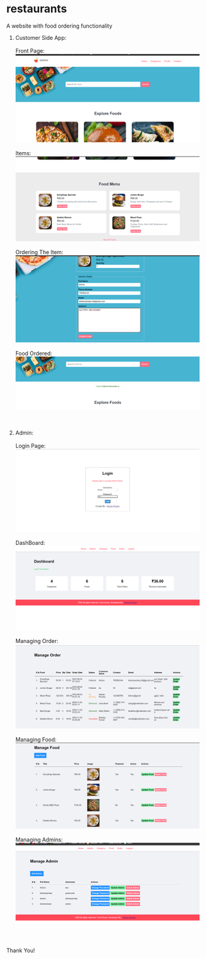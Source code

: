 # restaurants

A website with food ordering functionality
1) Customer Side App:</br></br>
   Front Page: </br>
   ![text](https://github.com/kish-crack/restaurants/blob/main/images/Screenshot%20(384).png?raw=true)</br></br>
   Items:</br>
   ![text](https://github.com/kish-crack/restaurants/blob/main/images/Screenshot%20(385).png)</br></br>
   Ordering The Item:</br>
   ![text](https://github.com/kish-crack/restaurants/blob/main/images/Screenshot%20(387).png)</br></br>
   Food Ordered:</br>
  ![text](https://github.com/kish-crack/restaurants/blob/main/images/Screenshot%20(388).png)</br></br></br>

2) Admin:</br></br>
    Login Page:</br>
   ![text](https://github.com/kish-crack/restaurants/blob/main/images/Screenshot%20(390).png)</br></br>
    DashBoard:</br>
    ![text](https://github.com/kish-crack/restaurants/blob/main/images/Screenshot%20(391).png)</br></br>
    Managing Order:</br>
    ![text](https://github.com/kish-crack/restaurants/blob/main/images/Screenshot%20(392).png)</br></br>
    Managing Food:</br>
    ![text](https://github.com/kish-crack/restaurants/blob/main/images/Screenshot%20(393).png)</br></br>
    Managing Admins:</br>
    ![text](https://github.com/kish-crack/restaurants/blob/main/images/Screenshot%20(394).png)</br></br></br>

Thank You!
   
    
   
